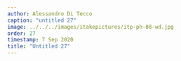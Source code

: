 ```yaml
---
author: Alessandro Di Tecco
caption: "untitled 27"
image: ../../../images/itakepictures/itp-ph-08-wd.jpg
order: 27
timestamp: 7 Sep 2020
title: "Untitled 27"
---
```

